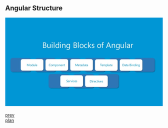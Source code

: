 <h2>Angular Structure</h2>

<div>
<img src="./media/04-1.jpg">
</div>


<br/>
<a href="03.md">prev</a>
<br/>
<a href="00.md">plan</a>
